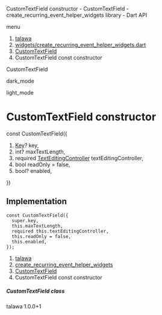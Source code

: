 




CustomTextField constructor - CustomTextField - create\_recurring\_event\_helper\_widgets library - Dart API







menu

1. [talawa](../../index.html)
2. [widgets/create\_recurring\_event\_helper\_widgets.dart](../../widgets_create_recurring_event_helper_widgets/widgets_create_recurring_event_helper_widgets-library.html)
3. [CustomTextField](../../widgets_create_recurring_event_helper_widgets/CustomTextField-class.html)
4. CustomTextField const constructor

CustomTextField


dark\_mode

light\_mode




# CustomTextField constructor


const
CustomTextField({

1. [Key](https://api.flutter.dev/flutter/foundation/Key-class.html)? key,
2. int? maxTextLength,
3. required [TextEditingController](https://api.flutter.dev/flutter/widgets/TextEditingController-class.html) textEditingController,
4. bool readOnly = false,
5. bool? enabled,

})

## Implementation

```
const CustomTextField({
  super.key,
  this.maxTextLength,
  required this.textEditingController,
  this.readOnly = false,
  this.enabled,
});
```

 


1. [talawa](../../index.html)
2. [create\_recurring\_event\_helper\_widgets](../../widgets_create_recurring_event_helper_widgets/widgets_create_recurring_event_helper_widgets-library.html)
3. [CustomTextField](../../widgets_create_recurring_event_helper_widgets/CustomTextField-class.html)
4. CustomTextField const constructor

##### CustomTextField class





talawa
1.0.0+1






